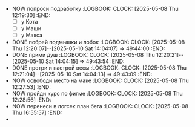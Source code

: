 - NOW попроси подработку 
  :LOGBOOK:
  CLOCK: [2025-05-08 Thu 12:19:30]
  :END:
  * [ ] у Кота
  * [ ] у Маши
  * [ ] у Макса
- DONE побрей подмышки и лобок
  :LOGBOOK:
  CLOCK: [2025-05-08 Thu 12:20:07]--[2025-05-10 Sat 14:04:07] =>  49:44:00
  :END:
- DONE прими душ 
  :LOGBOOK:
  CLOCK: [2025-05-08 Thu 12:20:21]--[2025-05-10 Sat 14:04:15] =>  49:43:54
  :END:
- DONE протри и настрой весы 
  :LOGBOOK:
  CLOCK: [2025-05-08 Thu 12:21:04]--[2025-05-10 Sat 14:04:13] =>  49:43:09
  :END:
- NOW освободи место на маке 
  :LOGBOOK:
  CLOCK: [2025-05-08 Thu 12:27:53]
  :END:
- NOW пройди курс по фигме 
  :LOGBOOK:
  CLOCK: [2025-05-08 Thu 12:28:56]
  :END:
- NOW перенеси в логсек план бега
  :LOGBOOK:
  CLOCK: [2025-05-08 Thu 16:55:57]
  :END:
-